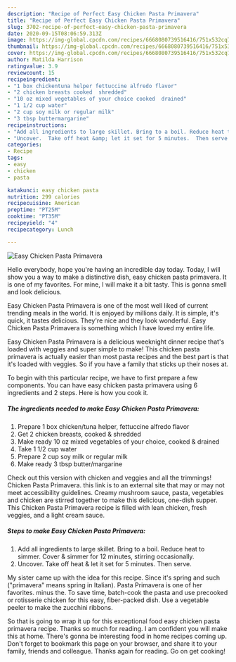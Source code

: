 ```yaml
---
description: "Recipe of Perfect Easy Chicken Pasta Primavera"
title: "Recipe of Perfect Easy Chicken Pasta Primavera"
slug: 3702-recipe-of-perfect-easy-chicken-pasta-primavera
date: 2020-09-15T08:06:59.313Z
image: https://img-global.cpcdn.com/recipes/6668080739516416/751x532cq70/easy-chicken-pasta-primavera-recipe-main-photo.jpg
thumbnail: https://img-global.cpcdn.com/recipes/6668080739516416/751x532cq70/easy-chicken-pasta-primavera-recipe-main-photo.jpg
cover: https://img-global.cpcdn.com/recipes/6668080739516416/751x532cq70/easy-chicken-pasta-primavera-recipe-main-photo.jpg
author: Matilda Harrison
ratingvalue: 3.9
reviewcount: 15
recipeingredient:
- "1 box chickentuna helper fettuccine alfredo flavor"
- "2 chicken breasts cooked  shredded"
- "10 oz mixed vegetables of your choice cooked  drained"
- "1 1/2 cup water"
- "2 cup soy milk or regular milk"
- "3 tbsp buttermargarine"
recipeinstructions:
- "Add all ingredients to large skillet. Bring to a boil. Reduce heat to simmer. Cover &amp; simmer for 12 minutes, stirring occasionally."
- "Uncover.  Take off heat &amp; let it set for 5 minutes.  Then serve."
categories:
- Recipe
tags:
- easy
- chicken
- pasta

katakunci: easy chicken pasta 
nutrition: 299 calories
recipecuisine: American
preptime: "PT25M"
cooktime: "PT35M"
recipeyield: "4"
recipecategory: Lunch

---
```



![Easy Chicken Pasta Primavera](https://img-global.cpcdn.com/recipes/6668080739516416/751x532cq70/easy-chicken-pasta-primavera-recipe-main-photo.jpg)

Hello everybody, hope you're having an incredible day today. Today, I will show you a way to make a distinctive dish, easy chicken pasta primavera. It is one of my favorites. For mine, I will make it a bit tasty. This is gonna smell and look delicious.

Easy Chicken Pasta Primavera is one of the most well liked of current trending meals in the world. It is enjoyed by millions daily. It is simple, it's quick, it tastes delicious. They're nice and they look wonderful. Easy Chicken Pasta Primavera is something which I have loved my entire life.

Easy Chicken Pasta Primavera is a delicious weeknight dinner recipe that&#39;s loaded with veggies and super simple to make! This chicken pasta primavera is actually easier than most pasta recipes and the best part is that it&#39;s loaded with veggies. So if you have a family that sticks up their noses at.


To begin with this particular recipe, we have to first prepare a few components. You can have easy chicken pasta primavera using 6 ingredients and 2 steps. Here is how you cook it.

<!--inarticleads1-->

##### The ingredients needed to make Easy Chicken Pasta Primavera:

1. Prepare 1 box chicken/tuna helper, fettuccine alfredo flavor
1. Get 2 chicken breasts, cooked &amp; shredded
1. Make ready 10 oz mixed vegetables of your choice, cooked &amp; drained
1. Take 1 1/2 cup water
1. Prepare 2 cup soy milk or regular milk
1. Make ready 3 tbsp butter/margarine


Check out this version with chicken and veggies and all the trimmings! Chicken Pasta Primavera. this link is to an external site that may or may not meet accessibility guidelines. Creamy mushroom sauce, pasta, vegetables and chicken are stirred together to make this delicious, one-dish supper. This Chicken Pasta Primavera recipe is filled with lean chicken, fresh veggies, and a light cream sauce. 

<!--inarticleads2-->

##### Steps to make Easy Chicken Pasta Primavera:

1. Add all ingredients to large skillet. Bring to a boil. Reduce heat to simmer. Cover &amp; simmer for 12 minutes, stirring occasionally.
1. Uncover.  Take off heat &amp; let it set for 5 minutes.  Then serve.


My sister came up with the idea for this recipe. Since it&#39;s spring and such (&#34;primavera&#34; means spring in Italian). Pasta Primavera is one of her favorites. minus the. To save time, batch-cook the pasta and use precooked or rotisserie chicken for this easy, fiber-packed dish. Use a vegetable peeler to make the zucchini ribbons. 

So that is going to wrap it up for this exceptional food easy chicken pasta primavera recipe. Thanks so much for reading. I am confident you will make this at home. There's gonna be interesting food in home recipes coming up. Don't forget to bookmark this page on your browser, and share it to your family, friends and colleague. Thanks again for reading. Go on get cooking!

